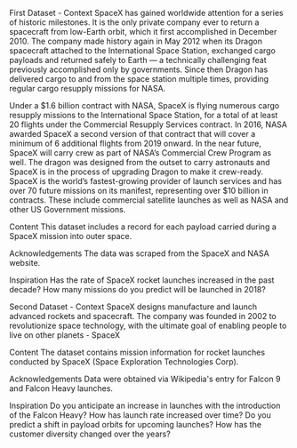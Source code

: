 First Dataset -
Context
SpaceX has gained worldwide attention for a series of historic milestones. It is the only private company ever to return a spacecraft from low-Earth orbit, which it first accomplished in December 2010. The company made history again in May 2012 when its Dragon spacecraft attached to the International Space Station, exchanged cargo payloads and returned safely to Earth — a technically challenging feat previously accomplished only by governments. Since then Dragon has delivered cargo to and from the space station multiple times, providing regular cargo resupply missions for NASA.

Under a $1.6 billion contract with NASA, SpaceX is flying numerous cargo resupply missions to the International Space Station, for a total of at least 20 flights under the Commercial Resupply Services contract. In 2016, NASA awarded SpaceX a second version of that contract that will cover a minimum of 6 additional flights from 2019 onward. In the near future, SpaceX will carry crew as part of NASA’s Commercial Crew Program as well. The dragon was designed from the outset to carry astronauts and SpaceX is in the process of upgrading Dragon to make it crew-ready. SpaceX is the world’s fastest-growing provider of launch services and has over 70 future missions on its manifest, representing over $10 billion in contracts. These include commercial satellite launches as well as NASA and other US Government missions.

Content
This dataset includes a record for each payload carried during a SpaceX mission into outer space.

Acknowledgements
The data was scraped from the SpaceX and NASA website.

Inspiration
Has the rate of SpaceX rocket launches increased in the past decade? How many missions do you predict will be launched in 2018?

Second Dataset -
Context
SpaceX designs manufacture and launch advanced rockets and spacecraft. The company was founded in 2002 to revolutionize space technology, with the ultimate goal of enabling people to live on other planets - SpaceX

Content
The dataset contains mission information for rocket launches conducted by SpaceX (Space Exploration Technologies Corp).

Acknowledgements
Data were obtained via Wikipedia's entry for Falcon 9 and Falcon Heavy launches.

Inspiration
Do you anticipate an increase in launches with the introduction of the Falcon Heavy? How has launch rate increased over time? Do you predict a shift in payload orbits for upcoming launches? How has the customer diversity changed over the years?
